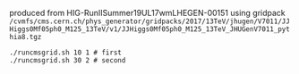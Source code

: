 produced from HIG-RunIISummer19UL17wmLHEGEN-00151
using gridpack `/cvmfs/cms.cern.ch/phys_generator/gridpacks/2017/13TeV/jhugen/V7011/JJHiggs0Mf05ph0_M125_13TeV/v1/JJHiggs0Mf05ph0_M125_13TeV_JHUGenV7011_pythia8.tgz`

```shell
./runcmsgrid.sh 10 1 # first
./runcmsgrid.sh 30 2 # second
```
